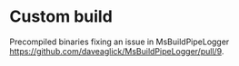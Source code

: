 # Custom build

Precompiled binaries fixing an issue in MsBuildPipeLogger https://github.com/daveaglick/MsBuildPipeLogger/pull/9.
